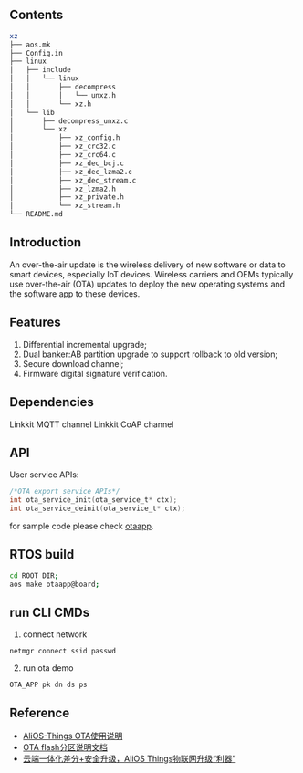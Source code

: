 ## Contents

```sh
xz
├── aos.mk
├── Config.in
├── linux
│   ├── include
│   │   └── linux
│   │       ├── decompress
│   │       │   └── unxz.h
│   │       └── xz.h
│   └── lib
│       ├── decompress_unxz.c
│       └── xz
│           ├── xz_config.h
│           ├── xz_crc32.c
│           ├── xz_crc64.c
│           ├── xz_dec_bcj.c
│           ├── xz_dec_lzma2.c
│           ├── xz_dec_stream.c
│           ├── xz_lzma2.h
│           ├── xz_private.h
│           └── xz_stream.h
└── README.md
```

## Introduction

An over-the-air update is the wireless delivery of new software or data to smart devices, especially IoT devices. Wireless carriers and OEMs typically use over-the-air (OTA) updates to deploy the new operating systems and the software app to these devices.

## Features

1. Differential incremental upgrade;
2. Dual banker:AB partition upgrade to support rollback to old version;
3. Secure download channel;
4. Firmware digital signature verification.

## Dependencies

Linkkit MQTT channel
Linkkit CoAP channel

## API

User service APIs:

```c
/*OTA export service APIs*/
int ota_service_init(ota_service_t* ctx);
int ota_service_deinit(ota_service_t* ctx);
```

for sample code please check [otaapp](../../../app/example/otaapp/).
## RTOS build
```sh
cd ROOT DIR;
aos make otaapp@board;
```

## run CLI CMDs
1. connect network
```
netmgr connect ssid passwd
```
2. run ota demo

```
OTA_APP pk dn ds ps
```

## Reference

* [AliOS-Things OTA使用说明](https://github.com/alibaba/AliOS-Things/wiki/OTA-Tutorial)
* [OTA flash分区说明文档](https://github.com/alibaba/AliOS-Things/wiki/OTA-Flash-Partitions-Overview)
* [云端一体化差分+安全升级，AliOS Things物联网升级“利器”](https://mp.weixin.qq.com/s/Pb8Lleuww1r7qQJHu5ON8g)
